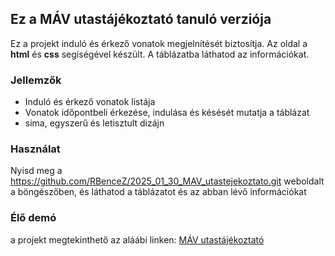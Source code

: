 ## Ez a MÁV utastájékoztató tanuló verziója

Ez a projekt induló és érkező vonatok megjelnítését biztosítja. Az oldal a **html** és **css** segíségével készült. A táblázatba láthatod az információkat.

### Jellemzők
- Induló és érkező vonatok listája
- Vonatok időpontbeli érkezése, indulása és késését mutatja a táblázat
- sima, egyszerű és letisztult dizájn

### Használat
Nyisd meg a https://github.com/RBenceZ/2025_01_30_MAV_utastejekoztato.git weboldalt a böngészőben, és láthatod a táblázatot és az abban lévő információkat

### Élő demó

a projekt megtekinthető az aláábi linken:
[MÁV utastájékoztató](https://github.com/RBenceZ/2025_01_30_MAV_utastejekoztato.git)




